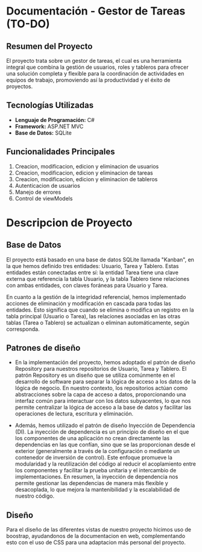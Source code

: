 # Documentación - Gestor de Tareas (TO-DO)

## Resumen del Proyecto

El proyecto trata sobre un gestor de tareas, el cual es una herramienta integral que combina la gestión de usuarios, roles y tableros para ofrecer una solución completa y flexible para la coordinación de actividades en equipos de trabajo, promoviendo así la productividad y el éxito de proyectos.

## Tecnologías Utilizadas

- **Lenguaje de Programación:** C#
- **Framework:** ASP.NET MVC
- **Base de Datos:** SQLite

## Funcionalidades Principales

1. Creacion, modificacion, edicion y eliminacion de usuarios
2. Creacion, modificacion, edicion y eliminacion de tareas
3. Creacion, modificacion, edicion y eliminacion de tableros
4. Autenticacion de usuarios
5. Manejo de errores
6. Control de viewModels

# Descripcion de Proyecto

## Base de Datos

El proyecto está basado en una base de datos SQLite llamada "Kanban", en la que hemos definido tres entidades: Usuario, Tarea y Tablero. Estas entidades están conectadas entre sí: la entidad Tarea tiene una clave externa que referencia la tabla Usuario, y la tabla Tablero tiene relaciones con ambas entidades, con claves foráneas para Usuario y Tarea.

En cuanto a la gestión de la integridad referencial, hemos implementado acciones de eliminación y modificación en cascada para todas las entidades. Esto significa que cuando se elimina o modifica un registro en la tabla principal (Usuario o Tarea), las relaciones asociadas en las otras tablas (Tarea o Tablero) se actualizan o eliminan automáticamente, según corresponda.

## Patrones de diseño

- En la implementación del proyecto, hemos adoptado el patrón de diseño Repository para nuestros repositorios de Usuario, Tarea y Tablero. El patrón Repository es un diseño que se utiliza comúnmente en el desarrollo de software para separar la lógica de acceso a los datos de la lógica de negocio. En nuestro contexto, los repositorios actúan como abstracciones sobre la capa de acceso a datos, proporcionando una interfaz común para interactuar con los datos subyacentes, lo que nos permite centralizar la lógica de acceso a la base de datos y facilitar las operaciones de lectura, escritura y eliminación.

- Además, hemos utilizado el patrón de diseño Inyección de Dependencia (DI). La inyección de dependencia es un principio de diseño en el que los componentes de una aplicación no crean directamente las dependencias en las que confían, sino que se las proporcionan desde el exterior (generalmente a través de la configuración o mediante un contenedor de inversión de control). Este enfoque promueve la modularidad y la reutilización del código al reducir el acoplamiento entre los componentes y facilitar la prueba unitaria y el intercambio de implementaciones. En resumen, la inyección de dependencia nos permite gestionar las dependencias de manera más flexible y desacoplada, lo que mejora la mantenibilidad y la escalabilidad de nuestro código.

## Diseño

Para el diseño de las diferentes vistas de nuestro proyecto hicimos uso de boostrap, ayudandonos de la documentacion en web, complementando esto con el uso de CSS para una adaptacion más personal del proyecto.
